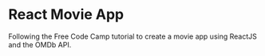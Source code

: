 # React Movie App

Following the Free Code Camp tutorial to create a movie app using ReactJS and the OMDb API.
